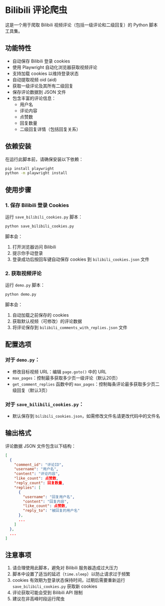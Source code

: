 # Bilibili 评论爬虫

这是一个用于爬取 Bilibili 视频评论（包括一级评论和二级回复）的 Python 脚本工具集。

## 功能特性

- 自动保存 Bilibili 登录 cookies
- 使用 Playwright 自动化浏览器获取视频评论
- 支持加载 cookies 以维持登录状态
- 自动提取视频 oid (aid)
- 获取一级评论及其所有二级回复
- 保存评论数据到 JSON 文件
- 包含丰富的评论信息：
  - 用户名
  - 评论内容
  - 点赞数
  - 回复数量
  - 二级回复详情（包括回复关系）

## 依赖安装

在运行此脚本前，请确保安装以下依赖：

```bash
pip install playwright
python -m playwright install
```

## 使用步骤

### 1. 保存 Bilibili 登录 Cookies

运行 `save_bilibili_cookies.py` 脚本：

```bash
python save_bilibili_cookies.py
```

脚本会：
1. 打开浏览器访问 Bilibili
2. 提示你手动登录
3. 登录成功后按回车键自动保存 cookies 到 `bilibili_cookies.json` 文件

### 2. 获取视频评论

运行 `demo.py` 脚本：

```bash
python demo.py
```

脚本会：
1. 自动加载之前保存的 cookies
2. 获取默认视频（可修改）的评论数据
3. 将评论保存到 `bilibili_comments_with_replies.json` 文件

## 配置选项

### 对于 `demo.py`：

- 修改目标视频 URL：编辑 `page.goto()` 中的 URL
- `max_pages`：控制最多获取多少页一级评论（默认20页）
- `get_comment_replies` 函数中的 `max_pages`：控制每条评论最多获取多少页二级回复（默认3页）

### 对于 `save_bilibili_cookies.py`：

- 默认保存到 `bilibili_cookies.json`，如需修改文件名请更改代码中的文件名

## 输出格式

评论数据 JSON 文件包含以下结构：

```json
[
  {
    "comment_id": "评论ID",
    "username": "用户名",
    "content": "评论内容",
    "like_count": 点赞数,
    "reply_count": 回复数量,
    "replies": [
      {
        "username": "回复用户名",
        "content": "回复内容",
        "like_count": 点赞数,
        "reply_to": "被回复的用户名"
      },
      ...
    ]
  },
  ...
]
```

## 注意事项

1. 请合理使用此脚本，避免对 Bilibili 服务器造成过大压力
2. 脚本中设置了适当的延迟（`time.sleep`）以防止请求过于频繁
3. cookies 有效期为登录状态保持时间，过期后需要重新运行 `save_bilibili_cookies.py` 获取新 cookies
4. 评论获取可能会受到 Bilibili API 限制
5. 建议在非高峰时段运行爬虫